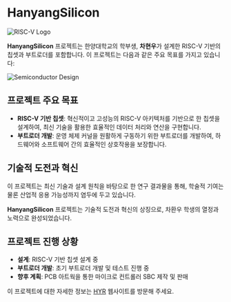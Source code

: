# HanyangSilicon

![RISC-V Logo](https://upload.wikimedia.org/wikipedia/commons/9/9a/RISC-V-logo.svg) <!-- Replace with actual RISC-V logo URL -->

**HanyangSilicon** 프로젝트는 한양대학교의 학부생, **차현우**가 설계한 RISC-V 기반의 칩셋과 부트로더를 포함합니다. 이 프로젝트는 다음과 같은 주요 목표를 가지고 있습니다:

![Semiconductor Design](https://news.lxsemicon.com/wp-content/uploads/2023/01/230112_LX%EC%84%B8%EB%AF%B8%EC%BD%98_%EB%B0%98%EB%8F%84%EC%B2%B4%EC%9D%B4%EC%95%BC%EA%B8%B0_1_%EB%89%B4%EC%8A%A4%EC%B1%84%EB%84%90%EC%9B%90%EA%B3%A0_02.jpg) <!-- Replace with actual semiconductor design image URL -->

## 프로젝트 주요 목표

- **RISC-V 기반 칩셋**: 혁신적이고 고성능의 RISC-V 아키텍처를 기반으로 한 칩셋을 설계하여, 최신 기술을 활용한 효율적인 데이터 처리와 연산을 구현합니다.
- **부트로더 개발**: 운영 체제 커널을 원활하게 구동하기 위한 부트로더를 개발하여, 하드웨어와 소프트웨어 간의 효율적인 상호작용을 보장합니다.

## 기술적 도전과 혁신

이 프로젝트는 최신 기술과 설계 원칙을 바탕으로 한 연구 결과물을 통해, 학술적 기여는 물론 산업적 응용 가능성까지 염두에 두고 있습니다. 

**HanyangSilicon** 프로젝트는 기술적 도전과 혁신의 상징으로, 차환우 학생의 열정과 노력으로 완성되었습니다.

## 프로젝트 진행 상황

- **설계**: RISC-V 기반 칩셋 설계 중
- **부트로더 개발**: 초기 부트로더 개발 및 테스트 진행 중
- **향후 계획**: PCB 아트웍을 통한 마이크로 컨트롤러 SBC 제작 및 판매


이 프로젝트에 대한 자세한 정보는 [HYR](https://hyr.kr) 웹사이트를 방문해 주세요.

